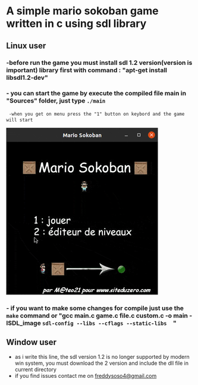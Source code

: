# A simple mario sokoban game written in c using sdl library
## Linux user 
###   -before run the game you must install sdl 1.2 version(version is important)  library first with command : "apt-get install libsdl1.2-dev"
###   - you can start the game by execute the  compiled file main in "Sources" folder, just type `./main`
     -when you get on menu press the "1" button on keybord and the game will start
   
  ![video game demo](images/demo.gif)



###   - if you want to make some changes for compile just use the `make` command or  "gcc main.c game.c file.c custom.c  -o main -lSDL_image   `sdl-config --libs --cflags --static-libs  `"
## Window user
- as i write this line, the sdl version 1.2 is no longer supported by modern win system, you must download the 2 version and include the dll file in current directory
- if you find issues contact me on freddysoso4@gmail.com 

